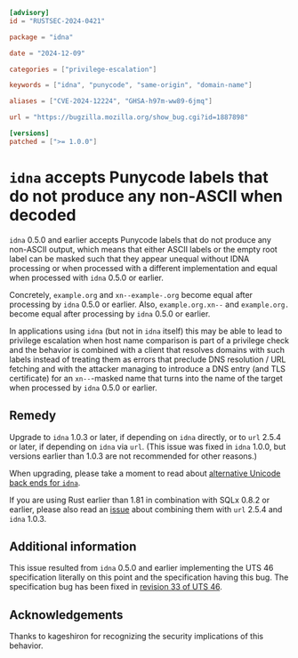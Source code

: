 ```toml
[advisory]
id = "RUSTSEC-2024-0421"

package = "idna"

date = "2024-12-09"

categories = ["privilege-escalation"]

keywords = ["idna", "punycode", "same-origin", "domain-name"]

aliases = ["CVE-2024-12224", "GHSA-h97m-ww89-6jmq"]

url = "https://bugzilla.mozilla.org/show_bug.cgi?id=1887898"

[versions]
patched = [">= 1.0.0"]
```

# `idna` accepts Punycode labels that do not produce any non-ASCII when decoded

`idna` 0.5.0 and earlier accepts Punycode labels that do not produce any non-ASCII output, which means that either ASCII labels or the empty root label can be masked such that they appear unequal without IDNA processing or when processed with a different implementation and equal when processed with `idna` 0.5.0 or earlier.

Concretely, `example.org` and `xn--example-.org` become equal after processing by `idna` 0.5.0 or earlier. Also, `example.org.xn--` and `example.org.` become equal after processing by `idna` 0.5.0 or earlier.

In applications using `idna` (but not in `idna` itself) this may be able to lead to privilege escalation when host name comparison is part of a privilege check and the behavior is combined with a client that resolves domains with such labels instead of treating them as errors that preclude DNS resolution / URL fetching and with the attacker managing to introduce a DNS entry (and TLS certificate) for an `xn--`-masked name that turns into the name of the target when processed by `idna` 0.5.0 or earlier.

## Remedy

Upgrade to `idna` 1.0.3 or later, if depending on `idna` directly, or to `url` 2.5.4 or later, if depending on `idna` via `url`. (This issue was fixed in `idna` 1.0.0, but versions earlier than 1.0.3 are not recommended for other reasons.)

When upgrading, please take a moment to read about [alternative Unicode back ends for `idna`](https://docs.rs/crate/idna_adapter/latest).

If you are using Rust earlier than 1.81 in combination with SQLx 0.8.2 or earlier, please also read an [issue](https://github.com/servo/rust-url/issues/992) about combining them with `url` 2.5.4 and `idna` 1.0.3.

## Additional information

This issue resulted from `idna` 0.5.0 and earlier implementing the UTS 46 specification literally on this point and the specification having this bug. The specification bug has been fixed in [revision 33 of UTS 46](https://www.unicode.org/reports/tr46/tr46-33.html#Modifications).

## Acknowledgements

Thanks to kageshiron for recognizing the security implications of this behavior.
